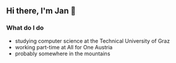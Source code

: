 ## Hi there, I'm Jan 👋

### What do I do
- studying computer science at the Technical University of Graz
- working part-time at All for One Austria
- probably somewhere in the mountains

